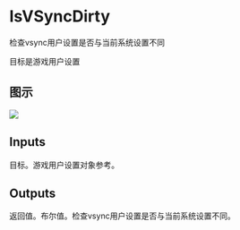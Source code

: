 # IsVSyncDirty

检查vsync用户设置是否与当前系统设置不同

目标是游戏用户设置

## 图示

![]($-20221218-20573786.png)

## Inputs

目标。游戏用户设置对象参考。  

## Outputs

返回值。布尔值。检查vsync用户设置是否与当前系统设置不同。
